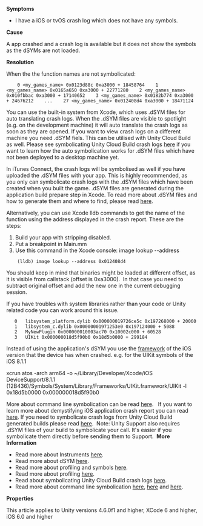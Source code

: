 

**Symptoms**


- I have a iOS or tvOS crash log which does not have any symbols.



**Cause**



A app crashed and a crash log is available but it does not show the symbols as the dSYMs are not loaded.



**Resolution**

When the the function names are not symbolicated:
```
    0 <my_games_name> 0x0123d88c 0xa3000 + 18458764    1 <my_games_name> 0x0165a650 0xa3000 + 22771280    2 <my_games_name> 0x010fbbac 0xa3000 + 17140652    3 <my_games_name> 0x0182b774 0xa3000 + 24676212    ...    27 <my_games_name> 0x012408d4 0xa3000 + 18471124
```


You can use the built-in system from Xcode, which uses .dSYM files for auto translating crash logs. When the .dSYM files are visible to spotlight (e.g. on the development machine) it will auto translate the crash logs as soon as they are opened. If you want to view crash logs on a different machine you need .dSYM fiels. This can be utilised with Unity Cloud Build as well. Please see symbolicating Unity Cloud Build crash logs [here](/hc/en-us/articles/208593736) if you want to learn how the auto symbolication works for .dSYM files which have not been deployed to a desktop machine yet.



In iTunes Connect, the crash logs will be symbolised as well if you have uploaded the .dSYM files with your app. This is highly recommended, as you only can symbolicate crash logs with the .dSYM files which have been created when you built the game. .dSYM files are generated during the application build prepare step in Xcode. To read more about .dSYM files and how to generate them and where to find, please read [here](/hc/en-us/articles/210141723).



Alternatively, you can use Xcode lldb commands to get the name of the function using the address displayed in the crash report. These are the steps:


1. Build your app with stripping disabled.
2. Put a breakpoint in Main.mm
3. Use this command in the Xcode console: image lookup --address


```
    (lldb) image lookup --address 0x012408d4
```


You should keep in mind that binaries might be loaded at different offset, as it is visible from callstack (offset is 0xa3000).  In that case you need to subtract original offset and add the new one in the current debugging session.



If you have troubles with system libraries rather than your code or Unity related code you can work around this issue.


```
   0   libsystem_platform.dylib 0x000000019726ce5c 0x197268000 + 20060
   1   libsystem_c.dylib 0x00000001971253e0 0x197124000 + 5088
   2   MyNewPlugin 0x000000010003ac70 0x10002c000 + 60528
   3   UIKit 0x000000018d5f90b0 0x18d5b0000 + 299184
```


Instead of using the application's dSYM you use the [framework](http://stackoverflow.com/questions/26079056/atos-does-not-symbolicate-system-frameworks-libraries-properly) of the iOS version that the device has when crashed. e.g. for the UIKit symbols of the iOS 8.1.1



xcrun atos -arch arm64 -o ~/Library/Developer/Xcode/iOS DeviceSupport/8.1.1 (12B436)/Symbols/System/Library/Frameworks/UIKit.framework/UIKit -l 0x18d5b0000 0x000000018d5f90b0

More about command line symbolication can be read [here](https://possiblemobile.com/2015/03/symbolicating-your-ios-crash-reports/).   If you want to learn more about demystifying iOS application crash report you can read [here](http://www.raywenderlich.com/23704/demystifying-ios-application-crash-logs). If you need to symbolicate crash logs from Unity Cloud Build generated builds please read [here](/hc/en-us/articles/208593736).  Note: Unity Support also requires .dSYM files of your build to symbolicate your call. It's easier if you symbolicate them directly before sending them to Support.  **More Information**
- Read more about Instruments [here](https://developer.apple.com/library/tvos/documentation/DeveloperTools/Conceptual/InstrumentsUserGuide/).
- Read more about dSYM [here](https://developer.apple.com/library/ios/documentation/DeveloperTools/Conceptual/InstrumentsUserGuide/LocatingSymbolsforYourData.html).
- Read more about profiling and symbols [here](/hc/en-us/articles/210141723).
- Read more about profiling [here](http://blogs.unity3d.com/2016/02/01/profiling-with-instruments/).
- Read about symbolicating Unity Cloud Build crash logs [here](/hc/en-us/articles/208593736).
- Read more about command line symbolication [here](http://stackoverflow.com/questions/26079056/atos-does-not-symbolicate-system-frameworks-libraries-properly), [here](https://possiblemobile.com/2015/03/symbolicating-your-ios-crash-reports/) and [here](https://www.raywenderlich.com/23704/demystifying-ios-application-crash-logs).



**Properties**



This article applies to Unity versions 4.6.0f1 and higher, XCode 6 and higher, iOS 6.0 and higher


